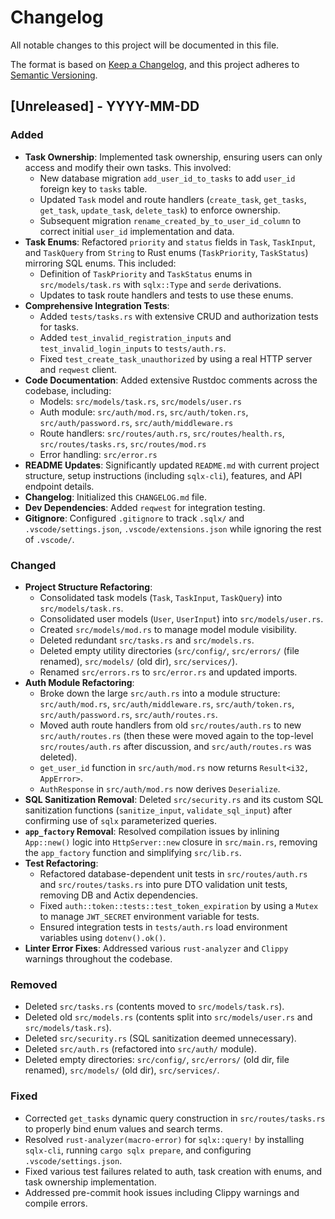 # Changelog

All notable changes to this project will be documented in this file.

The format is based on [Keep a Changelog](https://keepachangelog.com/en/1.0.0/),
and this project adheres to [Semantic Versioning](https://semver.org/spec/v2.0.0.html).

## [Unreleased] - YYYY-MM-DD

### Added

- **Task Ownership**: Implemented task ownership, ensuring users can only access and modify their own tasks. This involved:
    - New database migration `add_user_id_to_tasks` to add `user_id` foreign key to `tasks` table.
    - Updated `Task` model and route handlers (`create_task`, `get_tasks`, `get_task`, `update_task`, `delete_task`) to enforce ownership.
    - Subsequent migration `rename_created_by_to_user_id_column` to correct initial `user_id` implementation and data.
- **Task Enums**: Refactored `priority` and `status` fields in `Task`, `TaskInput`, and `TaskQuery` from `String` to Rust enums (`TaskPriority`, `TaskStatus`) mirroring SQL enums. This included:
    - Definition of `TaskPriority` and `TaskStatus` enums in `src/models/task.rs` with `sqlx::Type` and `serde` derivations.
    - Updates to task route handlers and tests to use these enums.
- **Comprehensive Integration Tests**:
    - Added `tests/tasks.rs` with extensive CRUD and authorization tests for tasks.
    - Added `test_invalid_registration_inputs` and `test_invalid_login_inputs` to `tests/auth.rs`.
    - Fixed `test_create_task_unauthorized` by using a real HTTP server and `reqwest` client.
- **Code Documentation**: Added extensive Rustdoc comments across the codebase, including:
    - Models: `src/models/task.rs`, `src/models/user.rs`
    - Auth module: `src/auth/mod.rs`, `src/auth/token.rs`, `src/auth/password.rs`, `src/auth/middleware.rs`
    - Route handlers: `src/routes/auth.rs`, `src/routes/health.rs`, `src/routes/tasks.rs`, `src/routes/mod.rs`
    - Error handling: `src/error.rs`
- **README Updates**: Significantly updated `README.md` with current project structure, setup instructions (including `sqlx-cli`), features, and API endpoint details.
- **Changelog**: Initialized this `CHANGELOG.md` file.
- **Dev Dependencies**: Added `reqwest` for integration testing.
- **Gitignore**: Configured `.gitignore` to track `.sqlx/` and `.vscode/settings.json`, `.vscode/extensions.json` while ignoring the rest of `.vscode/`.

### Changed

- **Project Structure Refactoring**:
    - Consolidated task models (`Task`, `TaskInput`, `TaskQuery`) into `src/models/task.rs`.
    - Consolidated user models (`User`, `UserInput`) into `src/models/user.rs`.
    - Created `src/models/mod.rs` to manage model module visibility.
    - Deleted redundant `src/tasks.rs` and `src/models.rs`.
    - Deleted empty utility directories (`src/config/`, `src/errors/` (file renamed), `src/models/` (old dir), `src/services/`).
    - Renamed `src/errors.rs` to `src/error.rs` and updated imports.
- **Auth Module Refactoring**:
    - Broke down the large `src/auth.rs` into a module structure: `src/auth/mod.rs`, `src/auth/middleware.rs`, `src/auth/token.rs`, `src/auth/password.rs`, `src/auth/routes.rs`.
    - Moved auth route handlers from old `src/routes/auth.rs` to new `src/auth/routes.rs` (then these were moved again to the top-level `src/routes/auth.rs` after discussion, and `src/auth/routes.rs` was deleted).
    - `get_user_id` function in `src/auth/mod.rs` now returns `Result<i32, AppError>`.
    - `AuthResponse` in `src/auth/mod.rs` now derives `Deserialize`.
- **SQL Sanitization Removal**: Deleted `src/security.rs` and its custom SQL sanitization functions (`sanitize_input`, `validate_sql_input`) after confirming use of `sqlx` parameterized queries.
- **`app_factory` Removal**: Resolved compilation issues by inlining `App::new()` logic into `HttpServer::new` closure in `src/main.rs`, removing the `app_factory` function and simplifying `src/lib.rs`.
- **Test Refactoring**:
    - Refactored database-dependent unit tests in `src/routes/auth.rs` and `src/routes/tasks.rs` into pure DTO validation unit tests, removing DB and Actix dependencies.
    - Fixed `auth::token::tests::test_token_expiration` by using a `Mutex` to manage `JWT_SECRET` environment variable for tests.
    - Ensured integration tests in `tests/auth.rs` load environment variables using `dotenv().ok()`.
- **Linter Error Fixes**: Addressed various `rust-analyzer` and `Clippy` warnings throughout the codebase.

### Removed

- Deleted `src/tasks.rs` (contents moved to `src/models/task.rs`).
- Deleted old `src/models.rs` (contents split into `src/models/user.rs` and `src/models/task.rs`).
- Deleted `src/security.rs` (SQL sanitization deemed unnecessary).
- Deleted `src/auth.rs` (refactored into `src/auth/` module).
- Deleted empty directories: `src/config/`, `src/errors/` (old dir, file renamed), `src/models/` (old dir), `src/services/`.

### Fixed

- Corrected `get_tasks` dynamic query construction in `src/routes/tasks.rs` to properly bind enum values and search terms.
- Resolved `rust-analyzer(macro-error)` for `sqlx::query!` by installing `sqlx-cli`, running `cargo sqlx prepare`, and configuring `.vscode/settings.json`.
- Fixed various test failures related to auth, task creation with enums, and task ownership implementation.
- Addressed pre-commit hook issues including Clippy warnings and compile errors. 